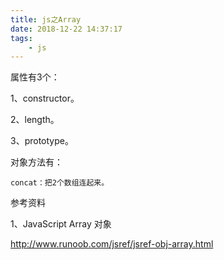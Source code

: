 ```yaml
---
title: js之Array
date: 2018-12-22 14:37:17
tags:
	- js
---
```




属性有3个：

1、constructor。

2、length。

3、prototype。



对象方法有：

```
concat：把2个数组连起来。

```





参考资料

1、JavaScript Array 对象

http://www.runoob.com/jsref/jsref-obj-array.html